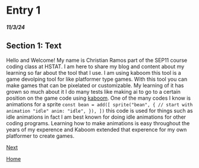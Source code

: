 # Entry 1
##### 11/3/24

## Section 1: Text
Hello and Welcome! My name is Christian Ramos part of the SEP11 course coding class at HSTAT. 
I am here to share my blog and content about my learning so far about the tool that I use.
I am using kaboom this tool is a game devolping tool for like platformer type games. With this tool you can make games that can be pixelated or customizable.
My learning of it has grown so much about it I do many tests like making ai to go to a certain position on the game code using [kaboom](https://kaboomjs.com/#sprite).
One of the many codes I know is animations for a sprite ```const bean = add([
    sprite("bean", {
        // start with animation "idle"
        anim: "idle",
    }),
])``` this code is used for things such as idle animations in fact I am best known for doing idle animations for other coding programs.
Learning how to make animations is easy throughout the years of my experence and Kaboom extended that experence for my own platformer
to create games.





[Next](entry02.md)

[Home](../README.md)
